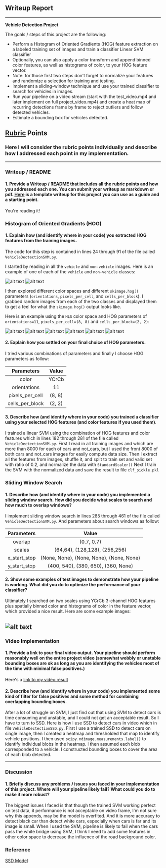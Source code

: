 ## Writeup Report

---

**Vehicle Detection Project**

The goals / steps of this project are the following:

* Perform a Histogram of Oriented Gradients (HOG) feature extraction on a labeled training set of images and train a classifier Linear SVM classifier
* Optionally, you can also apply a color transform and append binned color features, as well as histograms of color, to your HOG feature vector. 
* Note: for those first two steps don't forget to normalize your features and randomize a selection for training and testing.
* Implement a sliding-window technique and use your trained classifier to search for vehicles in images.
* Run your pipeline on a video stream (start with the test_video.mp4 and later implement on full project_video.mp4) and create a heat map of recurring detections frame by frame to reject outliers and follow detected vehicles.
* Estimate a bounding box for vehicles detected.

[//]: # (Image References)
[cars]: ./writeup_images/cars.png
[not_cars]: ./writeup_images/not_cars.png
[cars_hog_image_h]: ./writeup_images/cars_hog_image_h.png
[cars_hog_image_l]: ./writeup_images/cars_hog_image_l.png
[cars_hog_image_s]: ./writeup_images/cars_hog_image_s.png
[not_cars_hog_image_h]: ./writeup_images/not_cars_hog_image_h.png
[not_cars_hog_image_l]: ./writeup_images/not_cars_hog_image_l.png
[not_cars_hog_image_s]: ./writeup_images/not_cars_hog_image_s.png
[result]: ./writeup_images/result.png

## [Rubric](https://review.udacity.com/#!/rubrics/513/view) Points
### Here I will consider the rubric points individually and describe how I addressed each point in my implementation.  

---
### Writeup / README

#### 1. Provide a Writeup / README that includes all the rubric points and how you addressed each one.  You can submit your writeup as markdown or pdf.  [Here](https://github.com/udacity/CarND-Vehicle-Detection/blob/master/writeup_template.md) is a template writeup for this project you can use as a guide and a starting point.  

You're reading it!

### Histogram of Oriented Gradients (HOG)

#### 1. Explain how (and identify where in your code) you extracted HOG features from the training images.

The code for this step is contained in lines 24 through 91 of the file called `VehicleDectectionSVM.py`.  

I started by reading in all the `vehicle` and `non-vehicle` images.  Here is an example of one of each of the `vehicle` and `non-vehicle` classes:

![alt text][cars]
![alt text][not_cars]

I then explored different color spaces and different `skimage.hog()` parameters (`orientations`, `pixels_per_cell`, and `cells_per_block`).  I grabbed random images from each of the two classes and displayed them to get a feel for what the `skimage.hog()` output looks like.

Here is an example using the `HLS` color space and HOG parameters of `orientations=11`, `pixels_per_cell=(8, 8)` and `cells_per_block=(2, 2)`:

![alt text][cars_hog_image_h]
![alt text][cars_hog_image_l]
![alt text][cars_hog_image_s]
![alt text][not_cars_hog_image_h]
![alt text][not_cars_hog_image_l]
![alt text][not_cars_hog_image_s]

#### 2. Explain how you settled on your final choice of HOG parameters.

I tried various combinations of parameters and finally I choose HOG parameters as follow:

| Parameters        | Value         | 
|:-----------------:|:-------------:| 
| color             | YCrCb         | 
| orientations      | 11            |
| pixels_per_cell   | (8, 8)        |
| cells_per_block   | (2, 2)        |

#### 3. Describe how (and identify where in your code) you trained a classifier using your selected HOG features (and color features if you used them).

I trained a linear SVM using the combination of HOG features and color features which in lines 182 through 281 of the file called `VehicleDectectionSVM.py`. 
First I read in all training images and which are more than 8000 for each of cars and not_cars, but I used the front 8000 of both cars and not_cars images for easily compute data size. 
Then I extract all the features from images, shuffle it, and split to train set and valid set with ratio of 0.2, and normalize the data with `StandardScaler()`
Next I train the SVM with the normalized data and save the result to file `clf_pickle.pkl`

### Sliding Window Search

#### 1. Describe how (and identify where in your code) you implemented a sliding window search.  How did you decide what scales to search and how much to overlap windows?

I implement sliding window search in lines 285 through 461 of the file called `VehicleDectectionSVM.py`. And parameters about search windows as follow:
    
| Parameters    | Value                                     | 
|:-------------:|:-----------------------------------------:| 
| overlap       | (0.7, 0.7)                                | 
| scales        | (64,64),      (128,128),    (256,256)     |
| x_start_stop  | (None, None), (None, None), (None, None)  |
| y_start_stop  | (400, 540),   (380, 650),   (360, None)   |

#### 2. Show some examples of test images to demonstrate how your pipeline is working.  What did you do to optimize the performance of your classifier?

Ultimately I searched on two scales using YCrCb 3-channel HOG features plus spatially binned color and histograms of color in the feature vector, which provided a nice result.  Here are some example images:

![alt text][result]
---

### Video Implementation

#### 1. Provide a link to your final video output.  Your pipeline should perform reasonably well on the entire project video (somewhat wobbly or unstable bounding boxes are ok as long as you are identifying the vehicles most of the time with minimal false positives.)
Here's a [link to my video result](./writeup_images/project_video.mp4)

#### 2. Describe how (and identify where in your code) you implemented some kind of filter for false positives and some method for combining overlapping bounding boxes.

After a lot of struggle on SVM, I just find out that using SVM to detect cars is time consuming and unstable, and I could not get an acceptable result. So I have to turn to SSD. 
Here is how I use SSD to detect cars in video which in file `VehicleDectectionSSD.py`. First I use a trained SSD to detect cars on single image, then I created a heatmap and thresholded that map to identify vehicle positions.  I then used `scipy.ndimage.measurements.label()` to identify individual blobs in the heatmap.  I then assumed each blob corresponded to a vehicle. I constructed bounding boxes to cover the area of each blob detected.  

---

### Discussion

#### 1. Briefly discuss any problems / issues you faced in your implementation of this project.  Where will your pipeline likely fail?  What could you do to make it more robust?

The biggest issues I faced is that though the trained SVM working perfect on test data, it performance is not acceptable on video frame, I'm not sure why this appends, may be the model is overfited. And it is more accuracy to detect black car than detect white cars, especially when cars is far and its image is small. 
When I used the SVM, pipeline is likely to fail when the cars pass the white bridge using SVM, I think I need to add some features in other color space to decrease the influence of the road background color.

### Reference 

[SSD Model](https://github.com/rykov8/ssd_keras)

